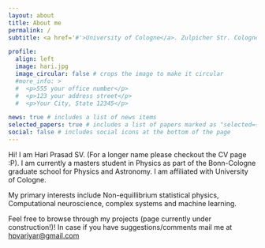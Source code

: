 ```yaml
---
layout: about
title: About me
permalink: /
subtitle: <a href='#'>University of Cologne</a>. Zulpicher Str. Cologne. Germany.

profile:
  align: left
  image: hari.jpg
  image_circular: false # crops the image to make it circular
  #more_info: >
  #  <p>555 your office number</p>
  #  <p>123 your address street</p>
  #  <p>Your City, State 12345</p>

news: true # includes a list of news items
selected_papers: true # includes a list of papers marked as "selected={true}"
social: false # includes social icons at the bottom of the page
---
```


Hi! I am Hari Prasad SV. (For a longer name please checkout the CV page :P). I am currently a masters student in Physics as part of the Bonn-Cologne graduate school for Physics and Astronomy. I am affiliated with University of Cologne. 

My primary interests include Non-equillibrium statistical physics, Computational neuroscience, complex systems and machine learning. 

Feel free to browse through my projects (page currently under construction!)! In case if you have suggestions/comments mail me at [hpvariyar@gmail.com](mailto:hpvariyar@gmail.com)